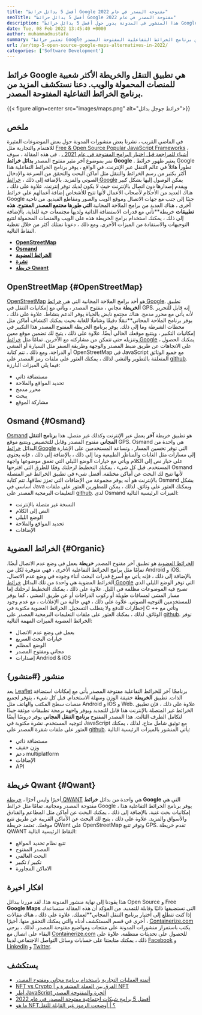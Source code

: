 ```yaml
---
title: "أفضل 5 بدائل خرائط Google مفتوحة المصدر في عام 2022" 
seoTitle: "أفضل 5 بدائل خرائط Google مفتوحة المصدر في عام 2022" 
description: "هذا المنشور في المدونة يدور حول أفضل 5 بدائل خرائط Google مفتوحة المصدر. تشمل هذه البرامج المجانية OpenStreetMap و Osmand و Organic Maps و Leaflet و Qwant Map." 
date: Tue, 08 Feb 2022 13:45:40 +0000
author: muhammadmustafa
summary: "تعتبر خرائط Google أكثر تطبيقات التنقل والخريطة شعبية للهواتف المحمولة والمواقع. دعنا نستكشف المزيد من برنامج الخرائط التفاعلية المفتوحة المصدر." 
url: /ar/top-5-open-source-google-maps-alternatives-in-2022/
categories: ['Software Development']
---
```


## خرائط Google هي تطبيق التنقل والخريطة الأكثر شعبية للمنصات المحمولة والويب. دعنا نستكشف المزيد من برنامج الخرائط التفاعلية المفتوحة المصدر.

{{< figure align=center src="images/maps.png" alt="خرائط جوجل بدائل">}}


## ملخص
في الماضي القريب ، نشرنا بعض منشورات المدونة حول بعض الموضوعات المثيرة للاهتمام والتجارية مثل [Free & Open Source Popular JavaScript Frameworks][1] ، [أشياء للمراجعة قبل اختيار البرامج المفتوحة في عام 2021 ،][2] . في هذه المقالة ، سوف نمر بموضوع آخر مثير مفتوح المصدر  **بدائل خرائط Google**  . يعتبر ظهور خرائط Google تطوراً هائلاً في عالم التنقل عبر الإنترنت. في الواقع ، يوفر برنامج الخرائط التفاعلية هذا أكثر بكثير من رسم الخرائط والتنقل مثل أماكن البحث والتحقق من السرعة والإدخال الصوتي والمزيد. بالإضافة إلى ذلك ، [خرائط Google][3] يمكن الوصول إليها بشكل كبير ويقدم إصدارها دون اتصال بالإنترنت حيث لا يكون لديك توفر إنترنت. علاوة على ذلك ، هناك العديد من الأحكام لأصحاب الأعمال لأنها تتيح للأشخاص إضافة أعمالهم على خرائط Google جنبًا إلى جنب مع جهات الاتصال وموقع الويب والصور ومقاطع الفيديو.
من ناحية أخرى ، هناك العديد من برامج الملاحة المجانية  **التي طورها مجتمع المصدر المفتوح. هذه تطبيقات**  خريطة**تأتي مع قدرات الاستضافة الذاتية ولديها مجتمعات حية للغاية. بالإضافة إلى ذلك ، يمكنك استخدام برامج الخريطة هذه على الويب والمنصات المحمولة لتتبع التوجيهات والاستفادة من الميزات الأخرى. ومع ذلك ، دعونا نمتلك أكثر من خلال تغطية النقاط التالية.
*  **[OpenStreetMap][4]**  
*  **[Osmand][5]**  
*  **[الخرائط العضوية][6]**  
*  **[نشرة][7]**  
*  **[خريطة Qwant][8]**  

## OpenStreetMap {#OpenStreetMap}

[OpenStreetMap][9] هو أحد برامج الملاحة المجانية التي هي [خرائط Google][3]. تطبيق  **الخريطة**  مجاني ، مفتوح المصدر ، ويأتي مع إمكانيات التنقل في GPS. إنه قابل للتحرير لأنه يأتي مع محرر مدمج. هناك مجتمع نابض بالحياة يوفر الدعم بنشاط. علاوة على ذلك ، يوفر برنامج الملاحة المجاني**تنقلًا دقيقًا وشاملًا للغاية بحيث يمكنك اكتشاف أماكن مثل محطات الشرطة وما إلى ذلك. يوفر برنامج الخريطة المفتوح المصدر هذا التكبير في إمكانيات التكبير ، ويتتبع موقعك الحالي أيضًا. علاوة على ذلك ، يتيح لك تضمين موقع معين وتنزيله حتى تتمكن من مشاركته مع الآخرين. تمامًا مثل [خرائط Google][3] ، يمكنك الحصول على الاتجاهات عن طريق ضبط المصدر والوجهة وطريقة السفر مثل السيارة أو المشي أو الدراجة. ومع ذلك ، تتم كتابة OpenStreetMap في JavaScript مع جميع الوثائق المتعلقة بالتطوير والنشر. لذلك ، يمكنك العثور على ملفات رمز المصدر على [github][10].
فيما يلي الميزات البارزة:
  * مستضافة ذاتي
  * تحديد المواقع والملاحة
  * محرر مدمج
  * يبحث
  * مشاركة الموقع

## Osmand {#Osmand}

[Osmand][11] هو تطبيق خريطة  **آخر** يعمل عبر الإنترنت وكذلك غير متصل. هذا **برنامج التنقل المجاني**  مفتوح المصدر وقابل للتخصيص ويتتبع موقع GPS. Osmand هي واحدة من البدائل [خرائط Google][3] التي توفر تحسين المسار ، وتساعد المستخدمين على الإشارة إلى مسارات مثل الغابات والمناظر الطبيعية وما إلى ذلك ، بالإضافة إلى ذلك ، فإنه يحتوي على خيار نص إلى الكلام ويأتي مع خيارات الوضع الليلي التي تغمق موضوعها واجهة المستخدم. قبل كل شيء ، يمكنك التخطيط لرحلتك وفقًا للطرق التي اقترحها Osmand لأنها تتيح لك البحث عن أماكن مختلفة. أفضل شيء في تطبيق الخرائط غير المتصلة بالإنترنت هو أنه يوفر مجموعة من الإضافات التي تعزز نطاقها. تتم كتابة Osmand بشكل أساسي في Java ويمكنك العثور على وثائق. لذلك ، يمكن للمطورين العثور على ملفات التعليمات البرمجية المصدر على [github][12].
لدى Osmand الميزات الرئيسية التالية:
  * النسخة غير متصلة بالإنترنت
  * النص إلى الكلام
  * الوضع الليلي
  * تحديد المواقع والملاحة
  * الإضافات

## الخرائط العضوية {#Organic}

[الخرائط العضوية][13] هو تطبيق آخر مفتوح المصدر  **خريطة**  يعمل في وضع عدم الاتصال أيضًا. تمامًا مثل برامج الخرائط التفاعلية الأخرى ، فهي متوفرة لكل من Android و iOS. بالإضافة إلى ذلك ، فإنه يأتي مع أسرع قدرات البحث أثناء وجوده في وضع عدم الاتصال. الخرائط العضوية هي واحدة من تلك البدائل [خرائط Google][3] التي توفر الوضع الليلي الذي تصبح فيه الموضوعات مظلمة في الليل. علاوة على ذلك ، يمكنك التخطيط لرحلتك إما مسار المشي لمسافات طويلة أو ركوب الدراجات أو عن طريق المشي ، كما يوفر للمستخدمين التوجيه الصوتي. علاوة على ذلك ، فهي خالية من الإعلانات ، مع عدم وجود إخطارات للدفع ولا يتطلب التسجيل. الخرائط العضوية مكتوبة في C ++ وتأتي مع الوثائق. لذلك ، يمكنك العثور على ملفات التعليمات البرمجية المصدر على [github][14].
توفر الخرائط العضوية الميزات المهمة التالية:
  * يعمل في وضع عدم الاتصال
  * خيارات البحث السريع
  * الوضع المظلم
  * مجاني ومفتوح المصدر
  * إصدارات Andriod & iOS

## منشور {#منشور}

يعد [Leaflet][15] برنامجًا آخر للخرائط التفاعلية مفتوحة المصدر يأتي مع إمكانات استضافة الذات. تطبيق  **الخريطة** خفيفة الوزن وسهلة الاستخدام. قبل كل شيء ، يتوفر لجميع منصات سطح المكتب والهاتف مثل Android و iOS و Web. علاوة على ذلك ، فإن تطبيق الخرائط غير المتصلة بالإنترنت هذا قابل للتمديد ويوفر واجهة برمجة تطبيقات موثقة جيدًا لتكامل الطرف الثالث. هذا المصدر المفتوح **برنامج التنقل المجاني**  يوفر دروسًا أيضًا لتوجيه المستخدم. نشرة مكتوبة في JavaScript مع توثيق شامل متاح. لذلك ، يمكنك العثور على ملفات شفرة المصدر على [github][16].
يأتي المنشور بالميزات الرئيسية التالية:
  * مستضافة ذاتي
  * وزن خفيف
  * دعم multiplatform
  * الإضافات
  * API

## خريطة Qwant {#Qwant}

أخيرًا وليس آخرًا ، [خريطة QWANT][17] هي واحدة من بدائل  **خرائط Google**  التي هي مفتوحة المصدر ومجانية. تمامًا مثل خرائط Google ، يوفر برنامج الخرائط التفاعلية هذا إمكانيات بحث غنية. بالإضافة إلى ذلك ، يمكنك البحث عن أماكن مثل المطاعم والفنادق والأسواق والمزيد. علاوة على ذلك ، يتيح لك البحث عن الأماكن القريبة عن طريق تتبع موقعك. تعتمد خريطة QWant على OpenStreetMap وتوفر تتبع GPS.
تقدم خريطة QWANT النقاط الرئيسية التالية:
  * تتبع نظام تحديد المواقع
  * المصدر المفتوح
  * البحث العالمي
  * تكبير / تكبير
  * الاماكن المجاورة

## افكار اخيرة
هذا يقودنا إلى نهاية منشور المدونة هذا. لقد مررنا ببدائل Open Source و Free  **Google Maps**  التي تستضيفها ذاتيًا وقابلة للتمديد. من المؤكد أن هذه المقالة ستساعدك إذا كنت تتطلع إلى اختيار برنامج التنقل المجاني**لعملك. علاوة على ذلك ، هناك مقالات أخرى في قسم المستكشف أدناه والتي يمكنك التحقق منها.
أخيرًا ، [Containerize.com][18] يكتب باستمرار منشورات المدونة على منتجات ومواضيع مفتوحة المصدر. لذلك ، يرجى البقاء على اتصال مع [Containerize.com][18] للحصول على تحديثات منتظمة. علاوة على ذلك ، يمكنك متابعتنا على حسابات وسائل التواصل الاجتماعي لدينا [Facebook][19] و [LinkedIn][20] و [Twitter][21].

## يستكشف
  * [أتمتة العمليات التجارية باستخدام برنامج مجاني ومفتوح المصدر][22]
  * [NFT vs Crypto | الفرق بين العملة المشفرة و NFT][23]
  * [أطر JavaScript الحرة والمفتوحة المصدر][1]
  * [أفضل 5 برامج شبكات اجتماعية مفتوحة المصدر في عام 2022][24]
  * [ما هو NFT؟ | أوضحت الرموز غير القابلة للتفل][25]



[1]: https://blog.containerize.com/software-development/free-open-source-popular-javascript-frameworks/
[2]: https://blog.containerize.com/cmdb-software/things-to-review-before-opting-open-source-software-in-2021/
[3]: https://www.google.com/maps
[4]: #OpenStreetMap
[5]: #OsmAnd
[6]: #Organic
[7]: #Leaflet
[8]: #Qwant
[9]: https://www.openstreetmap.org/#map=0/79/141
[10]: https://github.com/openstreetmap/iD
[11]: https://osmand.net/
[12]: https://github.com/osmandapp/OsmAnd
[13]: https://organicmaps.app/
[14]: https://github.com/organicmaps/organicmaps
[15]: https://leafletjs.com/
[16]: https://github.com/Leaflet/Leaflet
[17]: https://www.qwant.com/
[18]: https://www.containerize.com/
[19]: https://web.facebook.com/containerize
[20]: https://www.linkedin.com/company/containerize/
[21]: https://twitter.com/containerize_co
[22]: https://blog.containerize.com/blogging/automate-business-operations-using-open-source-software/
[23]: https://blog.containerize.com/blockchain-platforms/nft-vs-crypto-difference-between-cryptocurrency-nft/
[24]: https://blog.containerize.com/social-network-platforms/top-5-open-source-social-networking-software-in-2022/
[25]: https://blog.containerize.com/blockchain-platforms/what-is-nft-non-fungible-tokens-explained/
